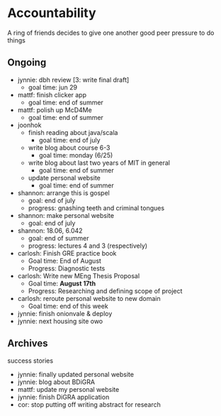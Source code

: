 # Accountability

A ring of friends decides to give one another good peer pressure to do things

## Ongoing

* jynnie: dbh review [3: write final draft]
  * goal time: jun 29
* mattf: finish clicker app
  * goal time: end of summer
* mattf: polish up McD4Me
  * goal time: end of summer
* joonhok
  * finish reading about java/scala
  	* goal time: end of july
  * write blog about course 6-3
    * goal time: monday (6/25)
  * write blog about last two years of MIT in general
    * goal time: end of summer
  * update personal website
    * goal time: end of summer
* shannon: arrange this is gospel
    * goal: end of july
    * progress: gnashing teeth and criminal tongues
* shannon: make personal website
    * goal: end of july
* shannon: 18.06, 6.042
    * goal: end of summer
    * progress: lectures 4 and 3 (respectively)
* carlosh: Finish GRE practice book
  * Goal time: End of August
  * Progress: Diagnostic tests
* carlosh: Write new MEng Thesis Proposal
  * Goal time: **August 17th**
  * Progress: Researching and defining scope of project
* carlosh: reroute personal website to new domain
  * Goal time: end of this week
* jynnie: finish onionvale & deploy
* jynnie: next housing site owo

## Archives

success stories

* jynnie: finally updated personal website
* jynnie: blog about BDiGRA
* mattf: update my personal website
* jynnie: finish DiGRA application
* cor: stop putting off writing abstract for research

